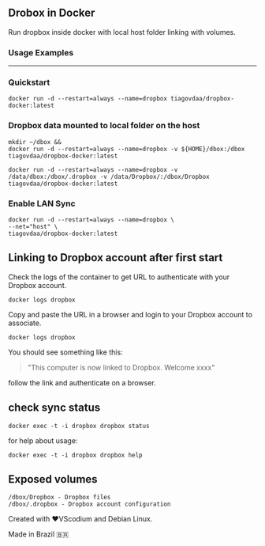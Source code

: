 

## Drobox in Docker

Run dropbox inside docker with local host folder linking with volumes.

### Usage Examples

____

### Quickstart

```
docker run -d --restart=always --name=dropbox tiagovdaa/dropbox-docker:latest
```

### Dropbox data mounted to local folder on the host

```
mkdir ~/dbox &&
docker run -d --restart=always --name=dropbox -v ${HOME}/dbox:/dbox tiagovdaa/dropbox-docker:latest
```

```
docker run -d --restart=always --name=dropbox -v /data/dbox:/dbox/.dropbox -v /data/Dropbox/:/dbox/Dropbox tiagovdaa/dropbox-docker:latest
```

### Enable LAN Sync

```
docker run -d --restart=always --name=dropbox \
--net="host" \
tiagovdaa/dropbox-docker:latest
```

## Linking to Dropbox account after first start

Check the logs of the container to get URL to authenticate with your Dropbox account.

```
docker logs dropbox
```

Copy and paste the URL in a browser and login to your Dropbox account to associate.

```
docker logs dropbox
```

You should see something like this:

> "This computer is now linked to Dropbox. Welcome xxxx"

follow the link and authenticate on a browser.

##  check sync status

```
docker exec -t -i dropbox dropbox status
```

for help about usage:

```
docker exec -t -i dropbox dropbox help
```

## Exposed volumes

```
/dbox/Dropbox - Dropbox files
/dbox/.dropbox - Dropbox account configuration
```



Created with ❤️VScodium and Debian Linux.

Made in Brazil 🇧🇷